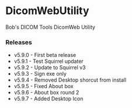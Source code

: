 # DicomWebUtility
Bob's DICOM Tools DicomWeb Utility

### Releases
* v5.9.0 - First beta release
* v5.9.1 - Test Squirrel updater
* v5.9.2 - Update to Squirrel v3
* v5.9.3 - Sign exe only
* v5.9.4 - Removed Desktop shorcut from install
* v5.9.5 - Fixed About box
* v5.9.6 - About box round 2
* v5.9.7 - Added Desktop Icon
